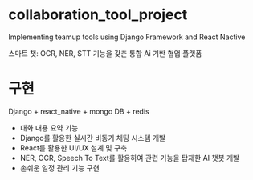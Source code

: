 # collaboration_tool_project
 Implementing teamup tools using Django Framework and React Nactive

스마트 챗: OCR, NER, STT 기능을 갖춘 통합 Ai 기반 협업 플랫폼

# 구현
Django + react_native + mongo DB + redis

- 대화 내용 요약 기능
-  Django를 활용한 실시간 비동기 채팅 시스템 개발
-  React를 활용한 UI/UX 설계 및 구축
- NER, OCR, Speech To Text를 활용하여 관련 기능을 탑재한 AI 챗봇 개발
- 손쉬운 일정 관리 기능 구현
